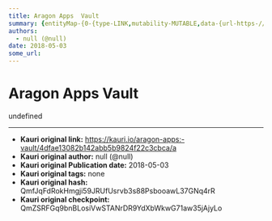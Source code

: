 ```yaml
---
title: Aragon Apps  Vault
summary: {entityMap-{0-{type-LINK,mutability-MUTABLE,data-{url-https-//github.com/aragon/aragon-apps/tree/master/apps/vault}},blocks-[{key-foo,text-Code in Github- aragon-apps/apps/vault,type-unstyled,depth-0,inlineStyleRanges-[{offset-0,length-15,style-ITALIC,{offset-0,length-15,style-BOLD],entityRanges-[{offset-16,length-22,key-0}],data-{}},{key-6dpt9,text-,type-unstyled,depth-0,inlineStyleRanges-,entityRanges-,data-{}},{key-6lcsg,text-Vaults own and manage the ERC20 assets the DAO has.,type-unstyled,d
authors:
  - null (@null)
date: 2018-05-03
some_url: 
---
```


# Aragon Apps  Vault


undefined


---

- **Kauri original link:** https://kauri.io/aragon-apps:-vault/4dfae13082b142abb5b9824f22c3cbca/a
- **Kauri original author:** null (@null)
- **Kauri original Publication date:** 2018-05-03
- **Kauri original tags:** none
- **Kauri original hash:** QmfJqFdRokHmgji59JRUfUsrvb3s88PsbooawL37GNq4rR
- **Kauri original checkpoint:** QmZSRFGq9bnBLosiVwSTANrDR9YdXbWkwG71aw35jAjyLo



